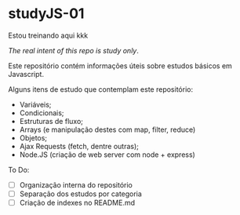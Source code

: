 # studyJS-01
Estou treinando aqui kkk

*The real intent of this repo is study only*.

Este repositório contém informações úteis sobre estudos básicos em Javascript.

Alguns itens de estudo que contemplam este repositório:

- Variáveis;
- Condicionais;
- Estruturas de fluxo;
- Arrays (e manipulação destes com map, filter, reduce)
- Objetos;
- Ajax Requests (fetch, dentre outras);
- Node.JS (criação de web server com node + express)

To Do:

- [ ] Organização interna do repositório
- [ ] Separação dos estudos por categoria
- [ ] Criação de indexes no README.md